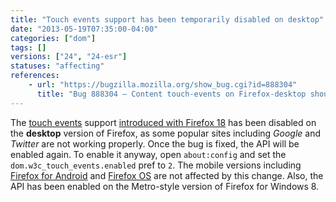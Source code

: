 ```yaml
---
title: "Touch events support has been temporarily disabled on desktop"
date: "2013-05-19T07:35:00-04:00"
categories: ["dom"]
tags: []
versions: ["24", "24-esr"]
statuses: "affecting"
references:
    - url: "https://bugzilla.mozilla.org/show_bug.cgi?id=888304"
      title: "Bug 888304 – Content touch-events on Firefox-desktop should be disabled until we can support them properly"
---
```

The [touch events](https://developer.mozilla.org/docs/Web/Guide/API/DOM/Events/Touch_events) support [introduced with Firefox 18](https://www.fxsitecompat.dev/en-CA/docs/2012/moztouch-events-were-removed-in-favour-of-the-standard-touch-events/) has been disabled on the **desktop** version of Firefox, as some popular sites including *Google* and *Twitter* are not working properly. Once the bug is fixed, the API will be enabled again. To enable it anyway, open `about:config` and set the `dom.w3c_touch_events.enabled` pref to `2`. The mobile versions including [Firefox for Android](https://developer.mozilla.org/docs/Mozilla/Firefox_for_Android) and [Firefox OS](https://developer.mozilla.org/docs/Mozilla/Firefox_OS) are not affected by this change. Also, the API has been enabled on the Metro-style version of Firefox for Windows 8.
